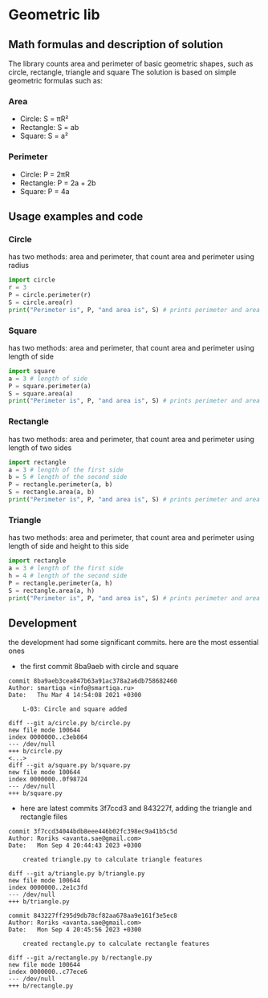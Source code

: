 # Geometric lib
## Math formulas and description of solution
The library counts area and perimeter of basic geometric shapes, such as circle, rectangle, triangle and square
The solution is based on simple geometric formulas such as:
### Area
- Circle: S = πR²
- Rectangle: S = ab
- Square: S = a²

### Perimeter
- Circle: P = 2πR
- Rectangle: P = 2a + 2b
- Square: P = 4a

## Usage examples and code

### Circle
has two methods: area and perimeter, that count area and perimeter using radius
```python
import circle
r = 3
P = circle.perimeter(r)
S = circle.area(r)
print("Perimeter is", P, "and area is", S) # prints perimeter and area of circle with radius 3
```

### Square
has two methods: area and perimeter, that count area and perimeter using length of side
```python
import square
a = 3 # length of side
P = square.perimeter(a)
S = square.area(a)
print("Perimeter is", P, "and area is", S) # prints perimeter and area of square with side 3
```

### Rectangle
has two methods: area and perimeter, that count area and perimeter using length of two sides
```python
import rectangle
a = 3 # length of the first side
b = 5 # length of the second side
P = rectangle.perimeter(a, b)
S = rectangle.area(a, b)
print("Perimeter is", P, "and area is", S) # prints perimeter and area of rectangle with sides 3 and 5
```

### Triangle
has two methods: area and perimeter, that count area and perimeter using length of side and height to this side
```python
import rectangle
a = 3 # length of the first side
h = 4 # length of the second side
P = rectangle.perimeter(a, h)
S = rectangle.area(a, h)
print("Perimeter is", P, "and area is", S) # prints perimeter and area of triangle with side 3 and height 4
```

## Development
the development had some significant commits. here are the most essential ones

- the first commit 8ba9aeb with circle and square
```
commit 8ba9aeb3cea847b63a91ac378a2a6db758682460
Author: smartiqa <info@smartiqa.ru>
Date:   Thu Mar 4 14:54:08 2021 +0300

    L-03: Circle and square added

diff --git a/circle.py b/circle.py
new file mode 100644
index 0000000..c3eb864
--- /dev/null
+++ b/circle.py
<...>
diff --git a/square.py b/square.py
new file mode 100644
index 0000000..0f98724
--- /dev/null
+++ b/square.py
```
- here are latest commits 3f7ccd3 and 843227f, adding the triangle and rectangle files
```
commit 3f7ccd34044bdb8eee446b02fc398ec9a41b5c5d
Author: Roriks <avanta.sae@gmail.com>
Date:   Mon Sep 4 20:44:43 2023 +0300

    created triangle.py to calculate triangle features

diff --git a/triangle.py b/triangle.py
new file mode 100644
index 0000000..2e1c3fd
--- /dev/null
+++ b/triangle.py
```

```
commit 843227ff295d9db78cf82aa678aa9e161f3e5ec8
Author: Roriks <avanta.sae@gmail.com>
Date:   Mon Sep 4 20:45:56 2023 +0300

    created rectangle.py to calculate rectangle features

diff --git a/rectangle.py b/rectangle.py
new file mode 100644
index 0000000..c77ece6
--- /dev/null
+++ b/rectangle.py
```
